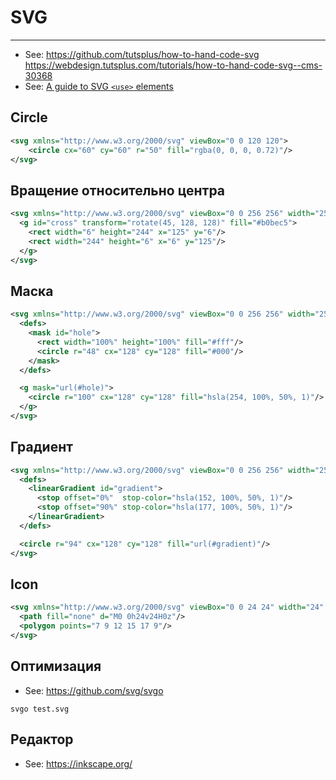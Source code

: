 # SVG

----

- See: https://github.com/tutsplus/how-to-hand-code-svg https://webdesign.tutsplus.com/tutorials/how-to-hand-code-svg--cms-30368
- See: [A guide to SVG `<use>` elements](http://taye.me/blog/svg/a-guide-to-svg-use-elements/)

## Circle

```svg
<svg xmlns="http://www.w3.org/2000/svg" viewBox="0 0 120 120">
    <circle cx="60" cy="60" r="50" fill="rgba(0, 0, 0, 0.72)"/>
</svg>
```


## Вращение относительно центра

```svg
<svg xmlns="http://www.w3.org/2000/svg" viewBox="0 0 256 256" width="256" height="256">
  <g id="cross" transform="rotate(45, 128, 128)" fill="#b0bec5">
    <rect width="6" height="244" x="125" y="6"/>
    <rect width="244" height="6" x="6" y="125"/>
  </g>
</svg>
```


## Маска

```svg
<svg xmlns="http://www.w3.org/2000/svg" viewBox="0 0 256 256" width="256" height="256">
  <defs>
    <mask id="hole">
      <rect width="100%" height="100%" fill="#fff"/>
      <circle r="48" cx="128" cy="128" fill="#000"/>
    </mask>
  </defs>

  <g mask="url(#hole)">
    <circle r="100" cx="128" cy="128" fill="hsla(254, 100%, 50%, 1)"/>
  </g>
</svg>
```


## Градиент

```svg
<svg xmlns="http://www.w3.org/2000/svg" viewBox="0 0 256 256" width="256" height="256">
  <defs>
    <linearGradient id="gradient">
      <stop offset="0%"  stop-color="hsla(152, 100%, 50%, 1)"/>
      <stop offset="90%" stop-color="hsla(177, 100%, 50%, 1)"/>
    </linearGradient>
  </defs>

  <circle r="94" cx="128" cy="128" fill="url(#gradient)"/>
</svg>
```


## Icon

```svg
<svg xmlns="http://www.w3.org/2000/svg" viewBox="0 0 24 24" width="24" height="24">
  <path fill="none" d="M0 0h24v24H0z"/>
  <polygon points="7 9 12 15 17 9"/>
</svg>
```


## Оптимизация

- See: https://github.com/svg/svgo

```shell
svgo test.svg
```


## Редактор

- See: https://inkscape.org/

